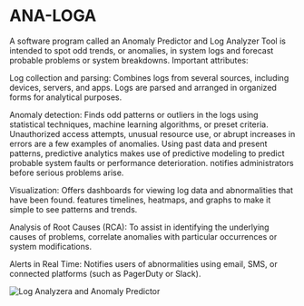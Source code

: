 # ANA-LOGA 
A software program called an Anomaly Predictor and Log Analyzer Tool is intended to spot odd trends, 
or anomalies, in system logs and forecast probable problems or system breakdowns.
Important attributes:

Log collection and parsing: 
Combines logs from several sources, including devices, servers, and apps.
Logs are parsed and arranged in organized forms for analytical purposes.

Anomaly detection: 
Finds odd patterns or outliers in the logs using statistical techniques, machine learning algorithms, or preset criteria.
Unauthorized access attempts, unusual resource use, or abrupt increases in errors are a few examples of anomalies.
Using past data and present patterns, predictive analytics makes use of predictive modeling to predict probable system faults or performance deterioration.
notifies administrators before serious problems arise.

Visualization: 
Offers dashboards for viewing log data and abnormalities that have been found.
features timelines, heatmaps, and graphs to make it simple to see patterns and trends.

Analysis of Root Causes (RCA):
To assist in identifying the underlying causes of problems, correlate anomalies with particular occurrences or system modifications.

Alerts in Real Time:
Notifies users of abnormalities using email, SMS, or connected platforms (such as PagerDuty or Slack).

![Log Analyzera and Anomaly Predictor](https://github.com/user-attachments/assets/d638365b-86ed-4773-a450-cc5f96e7b2c4)

